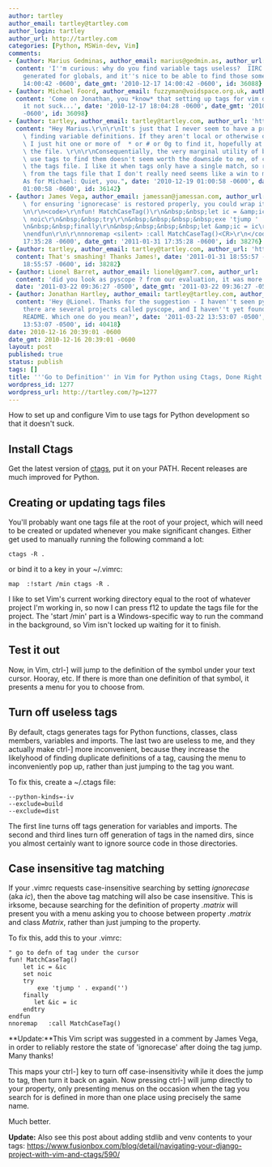 ```yaml
---
author: tartley
author_email: tartley@tartley.com
author_login: tartley
author_url: http://tartley.com
categories: [Python, MSWin-dev, Vim]
comments:
- {author: Marius Gedminas, author_email: marius@gedmin.as, author_url: 'http://gedmin.as',
  content: 'I''m curious: why do you find variable tags useless?  IIRC they''re only
    generated for globals, and it''s nice to be able to find those sometimes.', date: '2010-12-17
    14:00:42 -0600', date_gmt: '2010-12-17 14:00:42 -0600', id: 36088}
- {author: Michael Foord, author_email: fuzzyman@voidspace.org.uk, author_url: 'http://www.voidspace.org.uk/',
  content: 'Come on Jonathan, you *know* that setting up tags for vim doesn''t make
    it not suck...', date: '2010-12-17 18:04:28 -0600', date_gmt: '2010-12-17 18:04:28
    -0600', id: 36098}
- {author: tartley, author_email: tartley@tartley.com, author_url: 'http://tartley.com',
  content: "Hey Marius.\r\n\r\nIt's just that I never seem to have a problem instantly\
    \ finding variable definitions. If they aren't local or otherwise obvious, then\
    \ I just hit one or more of  * or # or 0g to find it, hopefully at the top of\
    \ the file. \r\n\r\nConsequentially, the very marginal utility of being able to\
    \ use tags to find them doesn't seem worth the downside to me, of cluttering up\
    \ the tags file. I like it when tags only have a single match, so removing everything\
    \ from the tags file that I don't really need seems like a win to me.\r\n\r\n\
    As for Michael: Quiet, you.", date: '2010-12-19 01:00:58 -0600', date_gmt: '2010-12-19
    01:00:58 -0600', id: 36142}
- {author: James Vega, author_email: jamessan@jamessan.com, author_url: '', content: "As\
    \ for ensuring 'ignorecase' is restored properly, you could wrap it all in a function.\r\
    \n\r\n<code>\r\nfun! MatchCaseTag()\r\n&nbsp;&nbsp;let ic = &amp;ic\r\n&nbsp;&nbsp;set\
    \ noic\r\n&nbsp;&nbsp;try\r\n&nbsp;&nbsp;&nbsp;&nbsp;exe 'tjump ' . expand('<cword>')\r\
    \n&nbsp;&nbsp;finally\r\n&nbsp;&nbsp;&nbsp;&nbsp;let &amp;ic = ic\r\n&nbsp;&nbsp;endtry\r\
    \nendfun\r\n\r\nnnoremap <silent> :call MatchCaseTag()<CR>\r\n</code>", date: '2011-01-31
    17:35:28 -0600', date_gmt: '2011-01-31 17:35:28 -0600', id: 38276}
- {author: tartley, author_email: tartley@tartley.com, author_url: 'http://tartley.com',
  content: That's smashing! Thanks James!, date: '2011-01-31 18:55:57 -0600', date_gmt: '2011-01-31
    18:55:57 -0600', id: 38282}
- {author: Lionel Barret, author_email: lionel@gamr7.com, author_url: 'http://www.gamr7.com',
  content: 'did you look as pyscope ? from our evaluation, it was more complete...',
  date: '2011-03-22 09:36:27 -0500', date_gmt: '2011-03-22 09:36:27 -0500', id: 40413}
- {author: Jonathan Hartley, author_email: tartley@tartley.com, author_url: 'http://tartley.com',
  content: 'Hey @Lionel. Thanks for the suggestion - I haven''t seen pyscope. Searching,
    there are several projects called pyscope, and I haven''t yet found one with a
    README. Which one do you mean?', date: '2011-03-22 13:53:07 -0500', date_gmt: '2011-03-22
    13:53:07 -0500', id: 40418}
date: 2010-12-16 20:39:01 -0600
date_gmt: 2010-12-16 20:39:01 -0600
layout: post
published: true
status: publish
tags: []
title: '''Go to Definition'' in Vim for Python using Ctags, Done Right'
wordpress_id: 1277
wordpress_url: http://tartley.com/?p=1277
---
```


How to set up and configure Vim to use tags for Python development so
that it doesn't suck.

Install Ctags
-------------

Get the latest version of [ctags](http://ctags.sourceforge.net/), put it
on your PATH. Recent releases are much improved for Python.

Creating or updating tags files
-------------------------------

You'll probably want one tags file at the root of your project, which
will need to be created or updated whenever you make significant
changes. Either get used to manually running the following command a
lot:

``` {lang="bash"}
ctags -R .
```

or bind it to a key in your \~/.vimrc:

``` {lang="vim"}
map  :!start /min ctags -R .
```

I like to set Vim's current working directory equal to the root of
whatever project I'm working in, so now I can press f12 to update the
tags file for the project. The 'start /min' part is a Windows-specific
way to run the command in the background, so Vim isn't locked up waiting
for it to finish.

Test it out
-----------

Now, in Vim, ctrl-\] will jump to the definition of the symbol under
your text cursor. Hooray, etc. If there is more than one definition of
that symbol, it presents a menu for you to choose from.

Turn off useless tags
---------------------

By default, ctags generates tags for Python functions, classes, class
members, variables and imports. The last two are useless to me, and they
actually make ctrl-\] more inconvenient, because they increase the
likelyhood of finding duplicate definitions of a tag, causing the menu
to inconveniently pop up, rather than just jumping to the tag you want.

To fix this, create a \~/.ctags file:

``` {lang="bash"}
--python-kinds=-iv
--exclude=build
--exclude=dist
```

The first line turns off tags generation for variables and imports. The
second and third lines turn off generation of tags in the named dirs,
since you almost certainly want to ignore source code in those
directories.

Case insensitive tag matching
-----------------------------

If your .vimrc requests case-insensitive searching by setting
*ignorecase* (aka *ic*), then the above tag matching will also be case
insensitive. This is irksome, because searching for the definition of
property *.matrix* will present you with a menu asking you to choose
between property *.matrix* and class *Matrix*, rather than just jumping
to the property.

To fix this, add this to your .vimrc:

``` {lang="vim"}
" go to defn of tag under the cursor
fun! MatchCaseTag()
    let ic = &ic
    set noic
    try
        exe 'tjump ' . expand('')
    finally
       let &ic = ic
    endtry
endfun
nnoremap   :call MatchCaseTag()
```

**Update:**This Vim script was suggested in a comment by James Vega, in
order to reliably restore the state of 'ignorecase' after doing the tag
jump. Many thanks!

This maps your ctrl-\] key to turn off case-insensitivity while it does
the jump to tag, then turn it back on again. Now pressing ctrl-\] will
jump directly to your property, only presenting menus on the occasion
when the tag you search for is defined in more than one place using
precisely the same name.

Much better.

**Update:** Also see this post about adding stdlib and venv contents to
your tags:
<https://www.fusionbox.com/blog/detail/navigating-your-django-project-with-vim-and-ctags/590/>
